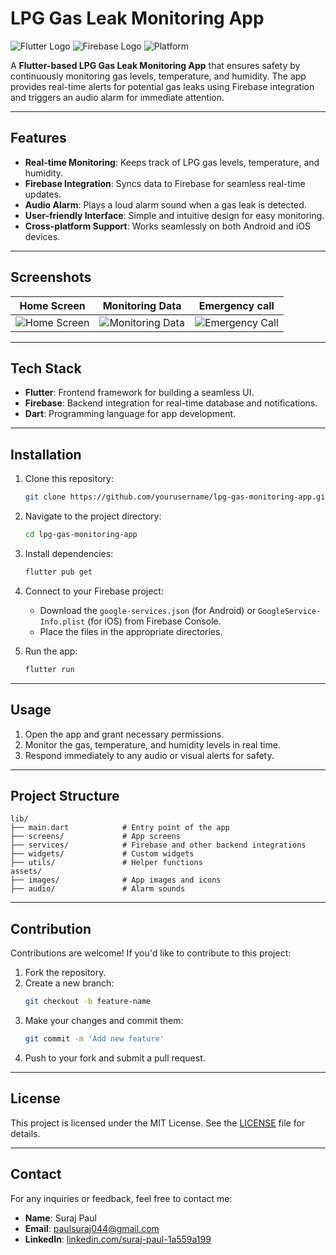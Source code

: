 # LPG Gas Leak Monitoring App

![Flutter Logo](https://img.shields.io/badge/Flutter-3.0-blue.svg) ![Firebase Logo](https://img.shields.io/badge/Firebase-Integrated-orange.svg) ![Platform](https://img.shields.io/badge/Platform-Android%20%7C%20iOS-lightgrey.svg)

A **Flutter-based LPG Gas Leak Monitoring App** that ensures safety by continuously monitoring gas levels, temperature, and humidity. The app provides real-time alerts for potential gas leaks using Firebase integration and triggers an audio alarm for immediate attention.

---

## Features

- **Real-time Monitoring**: Keeps track of LPG gas levels, temperature, and humidity.
- **Firebase Integration**: Syncs data to Firebase for seamless real-time updates.
- **Audio Alarm**: Plays a loud alarm sound when a gas leak is detected.
- **User-friendly Interface**: Simple and intuitive design for easy monitoring.
- **Cross-platform Support**: Works seamlessly on both Android and iOS devices.

---

## Screenshots

| Home Screen               | Monitoring Data         | Emergency call       |
|---------------------------|-------------------------|--------------------------|
| ![Home Screen](https://drive.google.com/file/d/1rd3w3_Vf6IheZoWDs5KHW7zc424v0HZF/view?usp=drive_link) | ![Monitoring Data](https://drive.google.com/file/d/1rmuZwwZTRhuG8I_dE9nOFunryfedRwH4/view?usp=sharing) | ![Emergency Call](https://drive.google.com/file/d/1rn8oU4KOoVQR5DyEFFMvK7qLdBjnKNqi/view?usp=sharing) |

---

## Tech Stack

- **Flutter**: Frontend framework for building a seamless UI.
- **Firebase**: Backend integration for real-time database and notifications.
- **Dart**: Programming language for app development.

---

## Installation

1. Clone this repository:

   ```bash
   git clone https://github.com/yourusername/lpg-gas-monitoring-app.git
   ```

2. Navigate to the project directory:

   ```bash
   cd lpg-gas-monitoring-app
   ```

3. Install dependencies:

   ```bash
   flutter pub get
   ```

4. Connect to your Firebase project:
   - Download the `google-services.json` (for Android) or `GoogleService-Info.plist` (for iOS) from Firebase Console.
   - Place the files in the appropriate directories.

5. Run the app:

   ```bash
   flutter run
   ```

---

## Usage

1. Open the app and grant necessary permissions.
2. Monitor the gas, temperature, and humidity levels in real time.
3. Respond immediately to any audio or visual alerts for safety.

---

## Project Structure

```
lib/
├── main.dart            # Entry point of the app
├── screens/             # App screens
├── services/            # Firebase and other backend integrations
├── widgets/             # Custom widgets
├── utils/               # Helper functions
assets/
├── images/              # App images and icons
├── audio/               # Alarm sounds
```  

---

## Contribution

Contributions are welcome! If you'd like to contribute to this project:

1. Fork the repository.
2. Create a new branch:
   ```bash
   git checkout -b feature-name
   ```
3. Make your changes and commit them:
   ```bash
   git commit -m 'Add new feature'
   ```
4. Push to your fork and submit a pull request.

---

## License

This project is licensed under the MIT License. See the [LICENSE](LICENSE) file for details.

---

## Contact

For any inquiries or feedback, feel free to contact me:

- **Name**: Suraj Paul  
- **Email**: paulsuraj044@gmail.com  
- **LinkedIn**: [linkedin.com/suraj-paul-1a559a199](https://www.linkedin.com/in/suraj-paul-1a559a199/)
